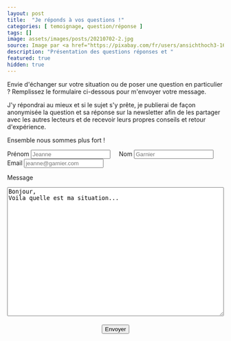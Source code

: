 ```yaml
---
layout: post
title:  "Je réponds à vos questions !"
categories: [ temoignage, question/réponse ]
tags: []
image: assets/images/posts/20210702-2.jpg
source: Image par <a href="https://pixabay.com/fr/users/ansichthoch3-1636623/?utm_source=link-attribution&amp;utm_medium=referral&amp;utm_campaign=image&amp;utm_content=1819966">anSICHThoch3</a> de <a href="https://pixabay.com/fr/?utm_source=link-attribution&amp;utm_medium=referral&amp;utm_campaign=image&amp;utm_content=1819966">Pixabay</a>
description: "Présentation des questions réponses et "
featured: true
hidden: true
---
```


Envie d'échanger sur votre situation ou de poser une question en particulier ? Remplissez le formulaire ci-dessous pour m'envoyer votre message. 

J'y répondrai au mieux et si le sujet s'y prête, je publierai de façon anonymisée la question et sa réponse sur la newsletter afin de les partager avec les autres lecteurs et de recevoir leurs propres conseils et retour d'expérience. 

Ensemble nous sommes plus fort !

<form action="https://formspree.io/f/xwkaqryp" method="post" class="contact-form">
  <input type="text" name="_gotcha" style="display: none;" />
  <input type="hidden" name="_language" value="fr" />

  <div class="halves" style="display: flex;">
    <div>
      <label for="name" style="width: 80px">Prénom</label>
      <input type="text" name="first-name" id="first-name" placeholder="Jeanne" />
    </div>
    <div style="margin-left: 20px;">
      <label for="name">Nom</label>
      <input type="text" name="last-name" id="last-name" placeholder="Garnier" />
    </div>
  </div>

  <div>
    <label for="email" style="width: 80px">Email</label>
    <input type="email" name="email" id="email" placeholder="jeanne@garnier.com" required />
  </div>

  <label for="message">Message</label>
  <div>
  <textarea name="message" id="message" style="width: 100%; height: 300px">
Bonjour, 
Voila quelle est ma situation...

  </textarea>
  </div>
  <div style="text-align: center; padding: 20px">
  <input type="submit" value="Envoyer" />
  </div>
</form>
